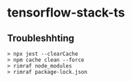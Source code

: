 # tensorflow-stack-ts



## Troubleshhting
```
> npx jest --clearCache
> npm cache clean --force
> rimraf node_modules
> rimraf package-lock.json
```

